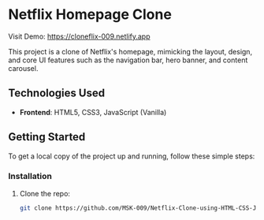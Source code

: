 # Netflix Homepage Clone

Visit Demo: https://cloneflix-009.netlify.app

This project is a clone of Netflix's homepage, mimicking the layout, design, and core UI features such as the navigation bar, hero banner, and content carousel.

## Technologies Used
- **Frontend**: HTML5, CSS3, JavaScript (Vanilla)

## Getting Started

To get a local copy of the project up and running, follow these simple steps:

### Installation
1. Clone the repo:
   ```bash
   git clone https://github.com/MSK-009/Netflix-Clone-using-HTML-CSS-JS.git
